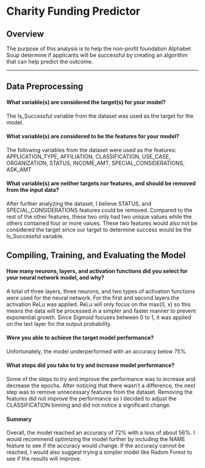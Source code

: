 # Charity Funding Predictor

## Overview

The purpose of this analysis is to help the non-profit foundation Alphabet Soup determine if applicants will be successful by creating an algorithm that can help predict the outcome. 

---

## Data Preprocessing

#### What variable(s) are considered the target(s) for your model?
The Is_Successful variable from the dataset was used as the target for the model.

#### What variable(s) are considered to be the features for your model?
The following variables from the dataset were used as the features: APPLICATION_TYPE, AFFILIATION, CLASSIFICATION, USE_CASE, ORGANIZATION, STATUS, INCOME_AMT, SPECIAL_CONSIDERATIONS, ASK_AMT

#### What variable(s) are neither targets nor features, and should be removed from the input data?
After further analyzing the dataset, I believe STATUS, and SPECIAL_CONSIDERATIONS features could be removed. Compared to the rest of the other features, these two only had two unique values while the others contained four or more values. These two features would also not be considered the target since our target to determine success would be the Is_Successful variable. 


## Compiling, Training, and Evaluating the Model

#### How many neurons, layers, and activation functions did you select for your neural network model, and why?
A total of three layers, three neurons, and two types of activation functions were used for the neural network. For the first and second layers the activation ReLu was applied. ReLu will only focus on the max(0, x) so this means the data will be processed in a simpler and faster manner to prevent exponential growth. Since Sigmoid focuses between 0 to 1, it was applied on the last layer for the output probability. 

#### Were you able to achieve the target model performance?
Unfortunately, the model underperformed with an accuracy below 75%. 

#### What steps did you take to try and increase model performance?
Some of the steps to try and improve the performance was to increase and decrease the epochs. After noticing that there wasn’t a difference, the next step was to remove unnecessary features from the dataset. Removing the features did not improve the performance so I decided to adjust the CLASSIFICATION binning and did not notice a significant change. 

#### Summary
Overall, the model reached an accuracy of 72% with a loss of about 56%. I would recommend optimizing the model further by including the NAME feature to see if the accuracy would change. If the accuracy cannot be reached, I would also suggest trying a simpler model like Radom Forest to see if the results will improve. 